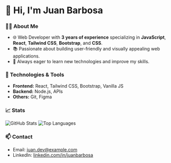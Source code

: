 # 👋 Hi, I'm Juan Barbosa

### 🧑‍💻 About Me
- 🌐 Web Developer with **3 years of experience** specializing in **JavaScript**, **React**, **Tailwind CSS**, **Bootstrap**, and **CSS**.
- 📚 Passionate about building user-friendly and visually appealing web applications.
- 🚀 Always eager to learn new technologies and improve my skills.

### 🔧 Technologies & Tools
- **Frontend:** React, Tailwind CSS, Bootstrap, Vanilla JS
- **Backend:** Node.js, APIs
- **Others:** Git, Figma

### 📈 Stats
![GitHub Stats](https://github-readme-stats.vercel.app/api?username=juanbarbosa&show_icons=true&theme=radical)
![Top Languages](https://github-readme-stats.vercel.app/api/top-langs/?username=juanbarbosa&layout=compact&theme=radical)

### 📫 Contact
- Email: [juan.dev@example.com](mailto:juan.dev@example.com)
- LinkedIn: [linkedin.com/in/juanbarbosa](https://linkedin.com/in/juanbarbosa)
